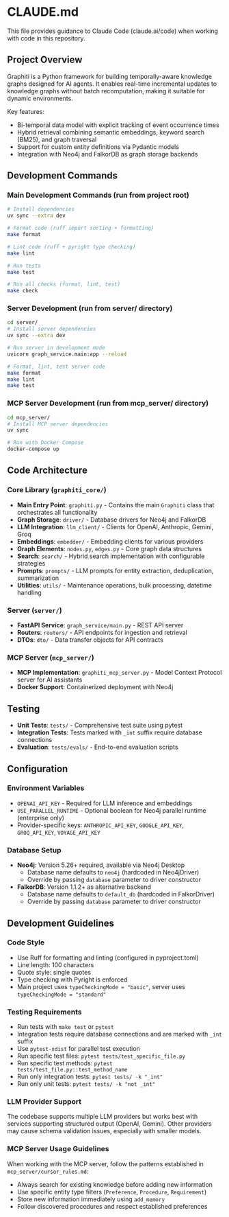 # CLAUDE.md

This file provides guidance to Claude Code (claude.ai/code) when working with code in this repository.

## Project Overview

Graphiti is a Python framework for building temporally-aware knowledge graphs designed for AI agents. It enables real-time incremental updates to knowledge graphs without batch recomputation, making it suitable for dynamic environments.

Key features:

- Bi-temporal data model with explicit tracking of event occurrence times
- Hybrid retrieval combining semantic embeddings, keyword search (BM25), and graph traversal
- Support for custom entity definitions via Pydantic models
- Integration with Neo4j and FalkorDB as graph storage backends

## Development Commands

### Main Development Commands (run from project root)

```bash
# Install dependencies
uv sync --extra dev

# Format code (ruff import sorting + formatting)
make format

# Lint code (ruff + pyright type checking)
make lint

# Run tests
make test

# Run all checks (format, lint, test)
make check
```

### Server Development (run from server/ directory)

```bash
cd server/
# Install server dependencies
uv sync --extra dev

# Run server in development mode
uvicorn graph_service.main:app --reload

# Format, lint, test server code
make format
make lint
make test
```

### MCP Server Development (run from mcp_server/ directory)

```bash
cd mcp_server/
# Install MCP server dependencies
uv sync

# Run with Docker Compose
docker-compose up
```

## Code Architecture

### Core Library (`graphiti_core/`)

- **Main Entry Point**: `graphiti.py` - Contains the main `Graphiti` class that orchestrates all functionality
- **Graph Storage**: `driver/` - Database drivers for Neo4j and FalkorDB
- **LLM Integration**: `llm_client/` - Clients for OpenAI, Anthropic, Gemini, Groq
- **Embeddings**: `embedder/` - Embedding clients for various providers
- **Graph Elements**: `nodes.py`, `edges.py` - Core graph data structures
- **Search**: `search/` - Hybrid search implementation with configurable strategies
- **Prompts**: `prompts/` - LLM prompts for entity extraction, deduplication, summarization
- **Utilities**: `utils/` - Maintenance operations, bulk processing, datetime handling

### Server (`server/`)

- **FastAPI Service**: `graph_service/main.py` - REST API server
- **Routers**: `routers/` - API endpoints for ingestion and retrieval
- **DTOs**: `dto/` - Data transfer objects for API contracts

### MCP Server (`mcp_server/`)

- **MCP Implementation**: `graphiti_mcp_server.py` - Model Context Protocol server for AI assistants
- **Docker Support**: Containerized deployment with Neo4j

## Testing

- **Unit Tests**: `tests/` - Comprehensive test suite using pytest
- **Integration Tests**: Tests marked with `_int` suffix require database connections
- **Evaluation**: `tests/evals/` - End-to-end evaluation scripts

## Configuration

### Environment Variables

- `OPENAI_API_KEY` - Required for LLM inference and embeddings
- `USE_PARALLEL_RUNTIME` - Optional boolean for Neo4j parallel runtime (enterprise only)
- Provider-specific keys: `ANTHROPIC_API_KEY`, `GOOGLE_API_KEY`, `GROQ_API_KEY`, `VOYAGE_API_KEY`

### Database Setup

- **Neo4j**: Version 5.26+ required, available via Neo4j Desktop
  - Database name defaults to `neo4j` (hardcoded in Neo4jDriver)
  - Override by passing `database` parameter to driver constructor
- **FalkorDB**: Version 1.1.2+ as alternative backend
  - Database name defaults to `default_db` (hardcoded in FalkorDriver)
  - Override by passing `database` parameter to driver constructor

## Development Guidelines

### Code Style

- Use Ruff for formatting and linting (configured in pyproject.toml)
- Line length: 100 characters
- Quote style: single quotes
- Type checking with Pyright is enforced
- Main project uses `typeCheckingMode = "basic"`, server uses `typeCheckingMode = "standard"`

### Testing Requirements

- Run tests with `make test` or `pytest`
- Integration tests require database connections and are marked with `_int` suffix
- Use `pytest-xdist` for parallel test execution
- Run specific test files: `pytest tests/test_specific_file.py`
- Run specific test methods: `pytest tests/test_file.py::test_method_name`
- Run only integration tests: `pytest tests/ -k "_int"`
- Run only unit tests: `pytest tests/ -k "not _int"`

### LLM Provider Support

The codebase supports multiple LLM providers but works best with services supporting structured output (OpenAI, Gemini). Other providers may cause schema validation issues, especially with smaller models.

### MCP Server Usage Guidelines

When working with the MCP server, follow the patterns established in `mcp_server/cursor_rules.md`:

- Always search for existing knowledge before adding new information
- Use specific entity type filters (`Preference`, `Procedure`, `Requirement`)
- Store new information immediately using `add_memory`
- Follow discovered procedures and respect established preferences
